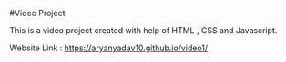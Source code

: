 #Video Project

This is a video project created with help of HTML , CSS and Javascript.

Website Link :  https://aryanyadav10.github.io/video1/

